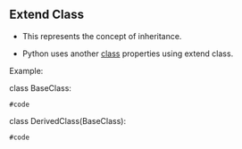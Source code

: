 ## Extend Class

* This represents the concept of inheritance.

* Python uses another [class](Class.md) properties using extend class.

Example:

class BaseClass:

    #code

class DerivedClass(BaseClass):

    #code

